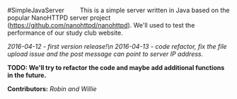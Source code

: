 #SimpleJavaServer
&nbsp;&nbsp;&nbsp;&nbsp;&nbsp;&nbsp;&nbsp;&nbsp;This is a simple server written in Java based on the popular NanoHTTPD server project (https://github.com/nanohttpd/nanohttpd). We'll used to test the performance of our study club website. 

_2016-04-12 - first version release!\n_
_2016-04-13 - code refactor, fix the file upload issue and the post message can point to server IP address._

__TODO: We'll try to refactor the code and maybe add additional functions in the future.__

__Contributors:__ _Robin and Willie_

